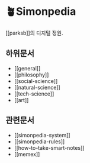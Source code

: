 # 🪴Simonpedia

[[parksb]]의 디지털 정원.

## 하위문서

- [[general]]
- [[philosophy]]
- [[social-science]]
- [[natural-science]]
- [[tech-science]]
- [[art]]

## 관련문서

- [[simonpedia-system]]
- [[simonpedia-rules]]
- [[how-to-take-smart-notes]]
- [[memex]]
